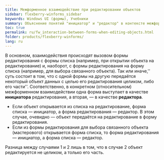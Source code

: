 ```yaml
---
title: Межформенное взаимодействие при редактировании объектов
sidebar: flexberry-winforms_sidebar
keywords: Windows UI (формы), Учебники
summary: Объяснение понятий "инициатор" и "редактор" в контексте межформенного взаимодействия
toc: true
permalink: ru/fw_interaction-between-forms-when-editing-objects.html
folder: products/flexberry-winforms/
lang: ru
---
```


В основном, взаимодействия происходят вызовом формы редактирования с формы списка (например, при открытии объекта на редактирование) и, наоборот, с формы редактирования на форму списка (например, для выбора связанного объекта). Так или иначе,'' суть состоит в том, что с одной формы на другую передаётся некоторый объект данных с целью его редактирования целиком, либо его части''. Соответственно, в конкретном (относительном) межформенном взаимодействии одна форма выступает в качестве __инициатора__ редактирования, а вторая, — в качестве __редактора__.

* Если объект открывается из списка на редактирование, форма списка — инициатор, а форма редактирования — редактор. В этом случае, очевидно — объект передаётся на редактирование в форму редактирования.
* Если из формы редактирования для выбора связанного объекта (мастерового) открывается форма списка, то форма редактирования — инициатор, а форма списка — редактор. 

Разница между случаями 1 и 2 лишь в том, что в случае 2 объект редактируется не целиком, а только его часть.